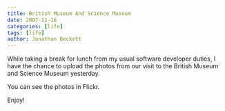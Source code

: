 ```yaml
---
title: British Museum And Science Museum
date: 2007-11-16
categories: [life]
tags: [life]
author: Jonathan Beckett
---
```


While taking a break for lunch from my usual software developer duties, I have the chance to upload the photos from our visit to the British Museum and Science Museum yesterday.

You can see the photos in Flickr.

Enjoy!